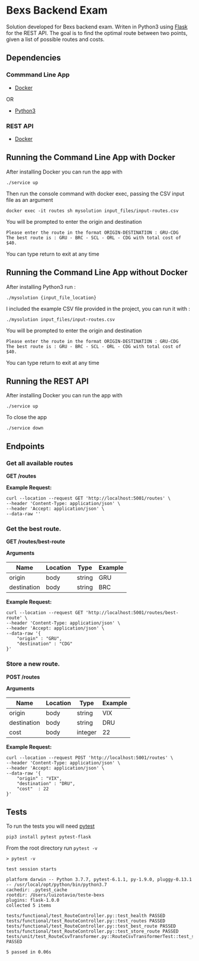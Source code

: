 # Bexs Backend Exam 

Solution developed for Bexs backend exam. Writen in Python3 using [Flask](https://flask.palletsprojects.com/en/1.1.x/) for the REST API. The goal is to find the optimal route between two points, given a list of possible routes and costs.

## Dependencies
### Commmand Line App
- [Docker](https://www.docker.com/)

OR

- [Python3](https://www.python.org/)

### REST API
- [Docker](https://www.docker.com/)

## Running the Command Line App with Docker

After installing Docker you can run the app with

```./service up```

Then run the console command with docker exec, passing the CSV input file as an argument

```docker exec -it routes sh mysolution input_files/input-routes.csv```

You will be prompted to enter the origin and destination

```
Please enter the route in the format ORIGIN-DESTINATION : GRU-CDG
The best route is : GRU - BRC - SCL - ORL - CDG with total cost of $40.
```

You can type return to exit at any time

## Running the Command Line App without Docker


After installing Python3 run :

```./mysolution {input_file_location}```

I included the example CSV file provided in the project, you can run it with :

```./mysolution input_files/input-routes.csv```

You will be prompted to enter the origin and destination

```
Please enter the route in the format ORIGIN-DESTINATION : GRU-CDG
The best route is : GRU - BRC - SCL - ORL - CDG with total cost of $40.
```

You can type return to exit at any time

## Running the REST API

After installing Docker you can run the app with

```./service up```

To close the app

```./service down```

## Endpoints

### Get all available routes

**GET /routes**


**Example Request:**
```
curl --location --request GET 'http://localhost:5001/routes' \
--header 'Content-Type: application/json' \
--header 'Accept: application/json' \
--data-raw ''
```

### Get the best route.

**GET /routes/best-route**

**Arguments**


| Name     | Location | Type     | Example  |
| -------- | -------- | -------- | -------- |
| origin          | body     | string     | GRU|
| destination     | body     | string     | BRC|


**Example Request:**

```
curl --location --request GET 'http://localhost:5001/routes/best-route' \
--header 'Content-Type: application/json' \
--header 'Accept: application/json' \
--data-raw '{
	"origin" : "GRU",
	"destination" : "CDG"
}'
```

### Store a new route.

**POST /routes**

**Arguments**


| Name     | Location | Type     | Example  |
| -------- | -------- | -------- | -------- |
| origin          | body     | string     | VIX|
| destination     | body     | string     | DRU|
| cost     | body     | integer     | 22|


**Example Request:**

```
curl --location --request POST 'http://localhost:5001/routes' \
--header 'Content-Type: application/json' \
--header 'Accept: application/json' \
--data-raw '{
	"origin" : "VIX",
	"destination" : "DRU",
	"cost"	: 22
}'
```

## Tests

To run the tests you will need [pytest](https://docs.pytest.org/en/stable/getting-started.html)

```pip3 install pytest pytest-flask```

From the root directory run `pytest -v`

``` 
> pytest -v   

test session starts 
 
platform darwin -- Python 3.7.7, pytest-6.1.1, py-1.9.0, pluggy-0.13.1 -- /usr/local/opt/python/bin/python3.7
cachedir: .pytest_cache
rootdir: /Users/luizotavio/teste-bexs
plugins: flask-1.0.0
collected 5 items

tests/functional/test_RouteController.py::test_health PASSED
tests/functional/test_RouteController.py::test_routes PASSED
tests/functional/test_RouteController.py::test_best_route PASSED
tests/functional/test_RouteController.py::test_store_route PASSED
tests/unit/test_RouteCsvTransformer.py::RouteCsvTransformerTest::test_should_transform_csv PASSED

5 passed in 0.06s
```

